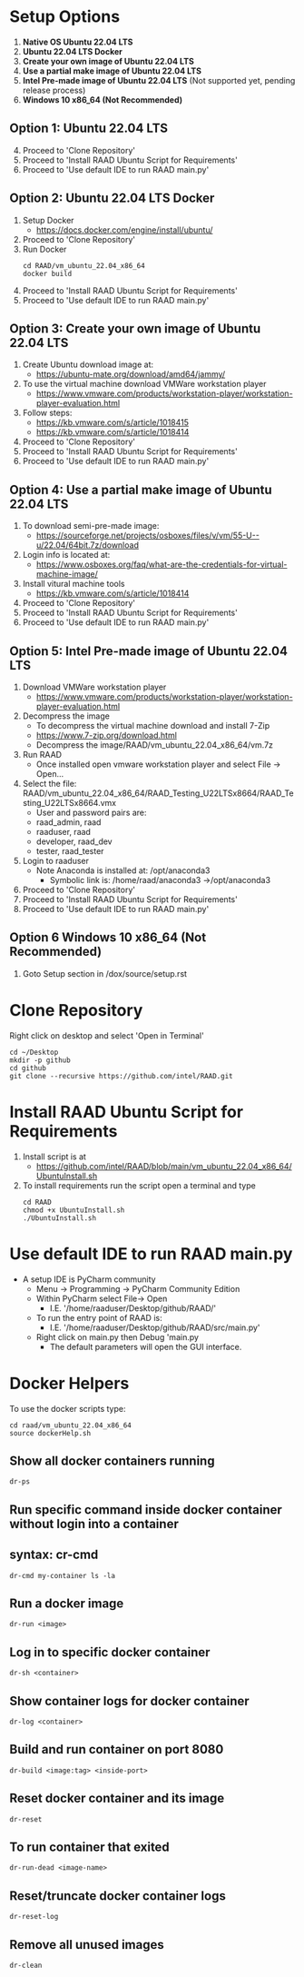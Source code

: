 # Setup Options
 1. **Native OS Ubuntu 22.04 LTS**
 2. **Ubuntu 22.04 LTS Docker**
 3. **Create your own image of Ubuntu 22.04 LTS**
 4. **Use a partial make image of Ubuntu 22.04 LTS**
 5. **Intel Pre-made image of Ubuntu 22.04 LTS** (Not supported yet, pending release process)
 6. **Windows 10 x86_64 (Not Recommended)**

## Option 1: Ubuntu 22.04 LTS
4. Proceed to 'Clone Repository'
5. Proceed to 'Install RAAD Ubuntu Script for Requirements'
5. Proceed to 'Use default IDE to run RAAD main.py'

## Option 2: Ubuntu 22.04 LTS Docker

1. Setup Docker
   * https://docs.docker.com/engine/install/ubuntu/
2. Proceed to 'Clone Repository'
3. Run Docker
   ``` 
   cd RAAD/vm_ubuntu_22.04_x86_64
   docker build
   ```
4. Proceed to 'Install RAAD Ubuntu Script for Requirements'
5. Proceed to 'Use default IDE to run RAAD main.py'   

## Option 3: Create your own image of Ubuntu 22.04 LTS
1. Create Ubuntu download image at:
   * https://ubuntu-mate.org/download/amd64/jammy/
2. To use the virtual machine download VMWare workstation player
   * https://www.vmware.com/products/workstation-player/workstation-player-evaluation.html
3. Follow steps:
   * https://kb.vmware.com/s/article/1018415
   * https://kb.vmware.com/s/article/1018414
4. Proceed to 'Clone Repository'
5. Proceed to 'Install RAAD Ubuntu Script for Requirements'
6. Proceed to 'Use default IDE to run RAAD main.py'

## Option 4: Use a partial make image of Ubuntu 22.04 LTS
1. To download semi-pre-made image:
   * https://sourceforge.net/projects/osboxes/files/v/vm/55-U--u/22.04/64bit.7z/download
2. Login info is located at:
   * https://www.osboxes.org/faq/what-are-the-credentials-for-virtual-machine-image/
3. Install vitural machine tools
   * https://kb.vmware.com/s/article/1018414
4. Proceed to 'Clone Repository'
5. Proceed to 'Install RAAD Ubuntu Script for Requirements'
6. Proceed to 'Use default IDE to run RAAD main.py'

## Option 5: Intel Pre-made image of Ubuntu 22.04 LTS
1. Download VMWare workstation player
   * https://www.vmware.com/products/workstation-player/workstation-player-evaluation.html
2. Decompress the image
   * To decompress the virtual machine download and install 7-Zip
   * https://www.7-zip.org/download.html
   * Decompress the image/RAAD/vm_ubuntu_22.04_x86_64/vm.7z
3. Run RAAD
   * Once installed open vmware workstation player and select File -> Open... 
4. Select the file: RAAD/vm_ubuntu_22.04_x86_64/RAAD_Testing_U22LTSx8664/RAAD_Testing_U22LTSx8664.vmx
   * User and password pairs are:
   * raad_admin, raad
   * raaduser, raad
   * developer, raad_dev
   * tester, raad_tester
5. Login to raaduser
   * Note Anaconda is installed at: /opt/anaconda3
     * Symbolic link is: /home/raad/anaconda3 ->/opt/anaconda3
6. Proceed to 'Clone Repository'
7. Proceed to 'Install RAAD Ubuntu Script for Requirements'
8. Proceed to 'Use default IDE to run RAAD main.py'

## Option 6 Windows 10 x86_64 (Not Recommended)
1. Goto Setup section in /dox/source/setup.rst


# Clone Repository
Right click on desktop and select 'Open in Terminal'
```
cd ~/Desktop
mkdir -p github
cd github
git clone --recursive https://github.com/intel/RAAD.git
```

# Install RAAD Ubuntu Script for Requirements
1. Install script is at
   * https://github.com/intel/RAAD/blob/main/vm_ubuntu_22.04_x86_64/UbuntuInstall.sh
2. To install requirements run the script open a terminal and type
    ```
    cd RAAD
    chmod +x UbuntuInstall.sh
    ./UbuntuInstall.sh
    ```

# Use default IDE to run RAAD main.py
* A setup IDE is PyCharm community
    * Menu -> Programming -> PyCharm Community Edition
    * Within PyCharm select File-> Open 
      * I.E. '/home/raaduser/Desktop/github/RAAD/'
    * To run the entry point of RAAD is: 
      * I.E. '/home/raaduser/Desktop/github/RAAD/src/main.py'
    * Right click on main.py then Debug 'main.py
      * The default parameters will open the GUI interface.
      
      
# Docker Helpers
To use the docker scripts type:
```
cd raad/vm_ubuntu_22.04_x86_64
source dockerHelp.sh
```

## Show all docker containers running
```
dr-ps
```

## Run specific command inside docker container without login into a container
## syntax: cr-cmd <container> <command>
```
dr-cmd my-container ls -la
```

## Run a docker image
```
dr-run <image>
```

## Log in to specific docker container
```
dr-sh <container>
```

## Show container logs for docker container
```
dr-log <container>
```

## Build and run container on port 8080
```
dr-build <image:tag> <inside-port>
```

## Reset docker container and its image
```
dr-reset
```

## To run container that exited
```
dr-run-dead <image-name>
```

## Reset/truncate docker container logs
```
dr-reset-log
```

## Remove all unused images
```
dr-clean
```
